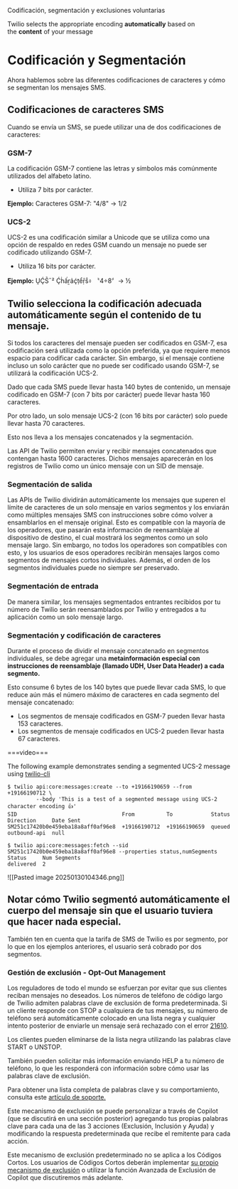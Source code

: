 Codificación, segmentación y exclusiones voluntarias

Twilio selects the appropriate encoding **automatically** based on the **content** of your message

# Codificación y Segmentación

Ahora hablemos sobre las diferentes codificaciones de caracteres y cómo se segmentan los mensajes SMS.

## Codificaciones de caracteres SMS

Cuando se envía un SMS, se puede utilizar una de dos codificaciones de caracteres:

### GSM-7

La codificación GSM-7 contiene las letras y símbolos más comúnmente utilizados del alfabeto latino.

- Utiliza 7 bits por carácter.

**Ejemplo:** Caracteres GSM-7: "4/8" -> 1/2

### UCS-2

UCS-2 es una codificación similar a Unicode que se utiliza como una opción de respaldo en redes GSM cuando un mensaje no puede ser codificado utilizando GSM-7.

- Utiliza 16 bits por carácter.

**Ejemplo:** ṴḈṤ¯² Ḉḣấṟảḉṭểṝṧ፥ 〝4÷8〞→ ½
## Twilio selecciona la codificación adecuada automáticamente según el contenido de tu mensaje. 

Si todos los caracteres del mensaje pueden ser codificados en GSM-7, esa codificación será utilizada como la opción preferida, ya que requiere menos espacio para codificar cada carácter. Sin embargo, si el mensaje contiene incluso un solo carácter que no puede ser codificado usando GSM-7, se utilizará la codificación UCS-2.

Dado que cada SMS puede llevar hasta 140 bytes de contenido, un mensaje codificado en GSM-7 (con 7 bits por carácter) puede llevar hasta 160 caracteres.

Por otro lado, un solo mensaje UCS-2 (con 16 bits por carácter) solo puede llevar hasta 70 caracteres.

Esto nos lleva a los mensajes concatenados y la segmentación.

Las API de Twilio permiten enviar y recibir mensajes concatenados que contengan hasta 1600 caracteres. Dichos mensajes aparecerán en los registros de Twilio como un único mensaje con un SID de mensaje.
### Segmentación de salida

Las APIs de Twilio dividirán automáticamente los mensajes que superen el límite de caracteres de un solo mensaje en varios segmentos y los enviarán como múltiples mensajes SMS con instrucciones sobre cómo volver a ensamblarlos en el mensaje original. Esto es compatible con la mayoría de los operadores, que pasarán esta información de reensamblaje al dispositivo de destino, el cual mostrará los segmentos como un solo mensaje largo. Sin embargo, no todos los operadores son compatibles con esto, y los usuarios de esos operadores recibirán mensajes largos como segmentos de mensajes cortos individuales. Además, el orden de los segmentos individuales puede no siempre ser preservado.

### Segmentación de entrada

De manera similar, los mensajes segmentados entrantes recibidos por tu número de Twilio serán reensamblados por Twilio y entregados a tu aplicación como un solo mensaje largo.

### Segmentación y codificación de caracteres

Durante el proceso de dividir el mensaje concatenado en segmentos individuales, se debe agregar una **metainformación especial con instrucciones de reensamblaje (llamado UDH, User Data Header) a cada segmento.**

Esto consume 6 bytes de los 140 bytes que puede llevar cada SMS, lo que reduce aún más el número máximo de caracteres en cada segmento del mensaje concatenado:

- Los segmentos de mensaje codificados en GSM-7 pueden llevar hasta 153 caracteres.
- Los segmentos de mensaje codificados en UCS-2 pueden llevar hasta 67 caracteres.


===video===

The following example demonstrates sending a segmented UCS-2 message using [twilio-cli](https://www.twilio.com/docs/twilio-cli/quickstart)
```shell
$ twilio api:core:messages:create --to +19166190659 --from +19166190712 \
         --body 'This is a test of a segmented message using UCS-2 character encoding 👍'
SID                                 From          To            Status  Direction     Date Sent
SM251c17420b0e459eba18a8aff0af96e8  +19166190712  +19166190659  queued  outbound-api  null     

$ twilio api:core:messages:fetch --sid SM251c17420b0e459eba18a8aff0af96e8 --properties status,numSegments
Status     Num Segments
delivered  2     
```
![[Pasted image 20250130104346.png]]

## Notar cómo Twilio segmentó automáticamente el cuerpo del mensaje sin que el usuario tuviera que hacer nada especial. 

También ten en cuenta que la tarifa de SMS de Twilio es por segmento, por lo que en los ejemplos anteriores, el usuario será cobrado por dos segmentos.

### Gestión de exclusión - **Opt-Out Management**

Los reguladores de todo el mundo se esfuerzan por evitar que sus clientes reciban mensajes no deseados. Los números de teléfono de código largo de Twilio admiten palabras clave de exclusión de forma predeterminada. Si un cliente responde con STOP a cualquiera de tus mensajes, su número de teléfono será automáticamente colocado en una lista negra y cualquier intento posterior de enviarle un mensaje será rechazado con el error [21610](http://www.twilio.com/docs/api/errors/21610).

Los clientes pueden eliminarse de la lista negra utilizando las palabras clave START o UNSTOP.

También pueden solicitar más información enviando HELP a tu número de teléfono, lo que les responderá con información sobre cómo usar las palabras clave de exclusión.

Para obtener una lista completa de palabras clave y su comportamiento, consulta este [artículo de soporte.](http://support.twilio.com/hc/en-us/articles/223134027-Twilio-support-for-opt-out-keywords-SMS-STOP-filtering-)


Este mecanismo de exclusión se puede personalizar a través de Copilot (que se discutirá en una sección posterior) agregando tus propias palabras clave para cada una de las 3 acciones (Exclusión, Inclusión y Ayuda) y modificando la respuesta predeterminada que recibe el remitente para cada acción.

Este mecanismo de exclusión predeterminado no se aplica a los Códigos Cortos. Los usuarios de Códigos Cortos deberán implementar [su propio mecanismo de exclusión](http://support.twilio.com/hc/en-us/articles/223182208-Industry-standards-for-U-S-short-code-HELP-and-STOP) o utilizar la función Avanzada de Exclusión de Copilot que discutiremos más adelante.

